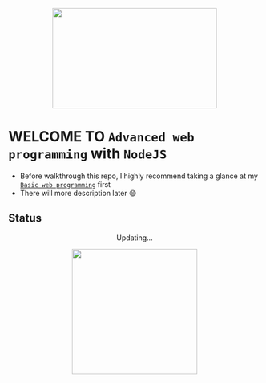 <p align = "center">
  <img src = "https://upload.wikimedia.org/wikipedia/commons/thumb/d/d9/Node.js_logo.svg/1200px-Node.js_logo.svg.png" width = "327.48" height = "200"/>     
</p>


# WELCOME TO `Advanced web programming` with `NodeJS`
- Before walkthrough this repo, I highly recommend taking a glance at my [`Basic web programming`](https://github.com/NhutNguyen236/Web_Program_Application) first
- There will more description later :smile:

## Status
<p align = "center">
  Updating...
</p>  

<p align = "center">
  <img src="https://thumbs.gfycat.com/WindyHarmoniousGrouper-small.gif" width="250" height="250"/>
</p>
